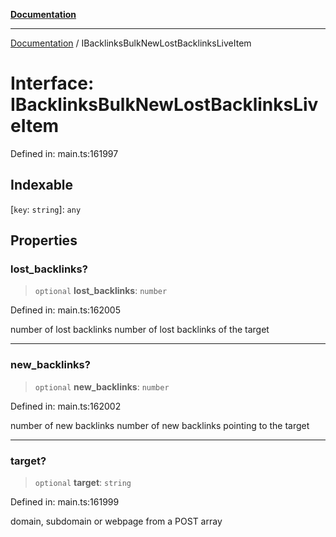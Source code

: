 [**Documentation**](../README.md)

***

[Documentation](../README.md) / IBacklinksBulkNewLostBacklinksLiveItem

# Interface: IBacklinksBulkNewLostBacklinksLiveItem

Defined in: main.ts:161997

## Indexable

\[`key`: `string`\]: `any`

## Properties

### lost\_backlinks?

> `optional` **lost\_backlinks**: `number`

Defined in: main.ts:162005

number of lost backlinks
number of lost backlinks of the target

***

### new\_backlinks?

> `optional` **new\_backlinks**: `number`

Defined in: main.ts:162002

number of new backlinks
number of new backlinks pointing to the target

***

### target?

> `optional` **target**: `string`

Defined in: main.ts:161999

domain, subdomain or webpage from a POST array
